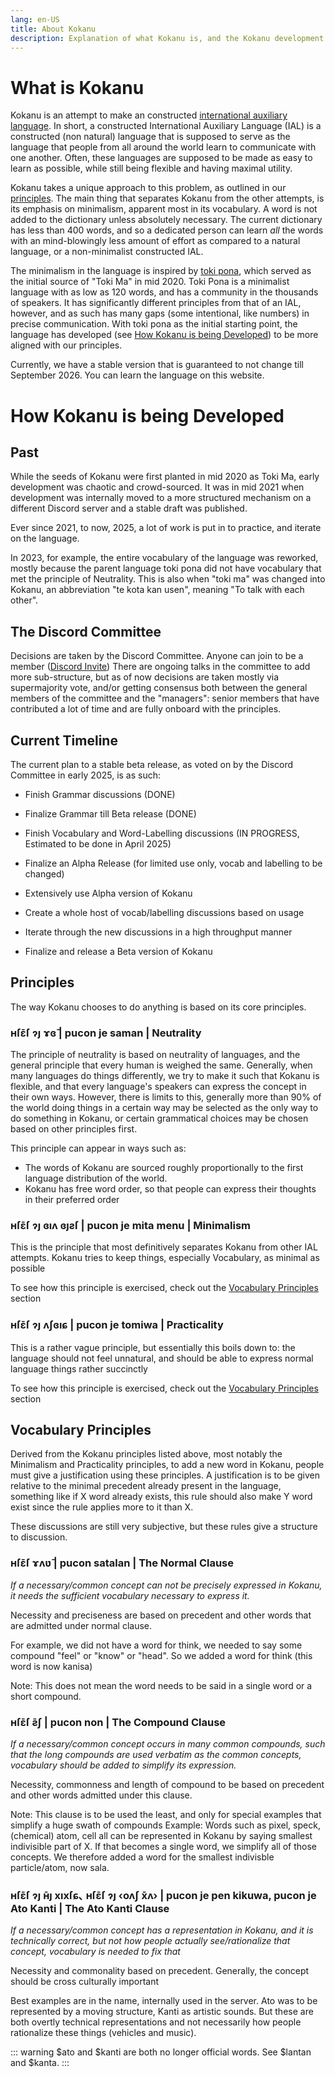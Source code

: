 ```yaml
---
lang: en-US
title: About Kokanu
description: Explanation of what Kokanu is, and the Kokanu development process
---
```


# What is Kokanu
Kokanu is an attempt to make an constructed [international auxiliary language](https://en.wikipedia.org/wiki/International_auxiliary_language#Writing_systems). In short, a constructed International Auxiliary Language (IAL) is a constructed (non natural) language that is supposed to serve as the language that people from all around the world learn to communicate with one another. Often, these languages are supposed to be made as easy to learn as possible, while still being flexible and having maximal utility.

Kokanu takes a unique approach to this problem, as outlined in our [principles](#principles). The main thing that separates Kokanu from the other attempts, is its emphasis on minimalism, apparent most in its vocabulary. A word is not added to the dictionary unless absolutely necessary. The current dictionary has less than 400 words, and so a dedicated person can learn _all_ the words with an mind-blowingly less amount of effort as compared to a natural language, or a non-minimalist constructed IAL.

The minimalism in the language is inspired by [toki pona](https://en.wikipedia.org/wiki/Toki_Pona), which served as the initial source of "Toki Ma" in mid 2020. Toki Pona is a minimalist language with as low as 120 words, and has a community in the thousands of speakers. It has significantly different principles from that of an IAL, however, and as such has many gaps (some intentional, like numbers) in precise communication. With toki pona as the initial starting point, the language has developed (see [How Kokanu is being Developed](#how-kokanu-is-being-developed)) to be more aligned with our principles.

Currently, we have a stable version that is guaranteed to not change till September 2026. You can learn the language on this website.

# How Kokanu is being Developed

## Past
While the seeds of Kokanu were first planted in mid 2020 as Toki Ma, early development was chaotic and crowd-sourced. It was in mid 2021 when development was internally moved to a more structured mechanism on a different Discord server and a stable draft was published.

Ever since 2021, to now, 2025, a lot of work is put in to practice, and iterate on the language.

In 2023, for example, the entire vocabulary of the language was reworked, mostly because the parent language toki pona did not have vocabulary that met the principle of Neutrality. This is also when "toki ma" was changed into Kokanu, an abbreviation "te kota kan usen", meaning "To talk with each other".

## The Discord Committee
Decisions are taken by the Discord Committee. Anyone can join to be a member ([Discord Invite](https://discord.gg/fMAfGRkGvQ))
There are ongoing talks in the committee to add more sub-structure, but as of now decisions are taken mostly via supermajority vote, and/or getting consensus both between the general members of the committee and the "managers": senior members that have contributed a lot of time and are fully onboard with the principles.

## Current Timeline
The current plan to a stable beta release, as voted on by the Discord Committee in early 2025, is as such:
- Finish Grammar discussions (DONE)
- Finalize Grammar till Beta release (DONE)
- Finish Vocabulary and Word-Labelling discussions (IN PROGRESS, Estimated to be done in April 2025)

- Finalize an Alpha Release (for limited use only, vocab and labelling to be changed)
- Extensively use Alpha version of Kokanu
- Create a whole host of vocab/labelling discussions based on usage
- Iterate through the new discussions in a high throughput manner
- Finalize and release a Beta version of Kokanu

## Principles
The way Kokanu chooses to do anything is based on its core principles.

### ʜſɛ̄ſ ɂȷ ɤɞ̄ | pucon je saman | Neutrality
The principle of neutrality is based on neutrality of languages, and the general principle that every human is weighed the same. Generally, when many languages do things differently, we try to make it such that Kokanu is flexible, and that every language's speakers can express the concept in their own ways. However, there is limits to this, generally more than 90% of the world doing things in a certain way may be selected as the only way to do something in Kokanu, or certain grammatical choices may be chosen based on other principles first.

This principle can appear in ways such as:
- The words of Kokanu are sourced roughly proportionally to the first language distribution of the world.
- Kokanu has free word order, so that people can express their thoughts in their preferred order

### ʜſɛ̄ſ ɂȷ ɞıʌ ɞȷƨſ | pucon je mita menu | Minimalism
This is the principle that most definitively separates Kokanu from other IAL attempts. Kokanu tries to keep things, especially Vocabulary, as minimal as possible

To see how this principle is exercised, check out the [Vocabulary Principles](#vocabulary-principles) section

### ʜſɛ̄ſ ɂȷ ʌʃɞıɕ | pucon je tomiwa | Practicality
This is a rather vague principle, but essentially this boils down to: the language should not feel unnatural, and should be able to express normal language things rather succinctly

To see how this principle is exercised, check out the [Vocabulary Principles](#vocabulary-principles) section

## Vocabulary Principles
Derived from the Kokanu principles listed above, most notably the Minimalism and Practicality principles, to add a new word in Kokanu, people must give a justification using these principles. A justification is to be given relative to the minimal precedent already present in the language, something like if X word already exists, this rule should also make Y word exist since the rule applies more to it than X.

These discussions are still very subjective, but these rules give a structure to discussion.

### ʜſɛ̄ſ ɤʌʋ̄ | pucon satalan | The Normal Clause
*If a necessary/common concept can not be precisely expressed in Kokanu, it needs the sufficient vocabulary necessary to express it.*

Necessity and preciseness are based on precedent and other words that are admitted under normal clause.

For example, we did not have a word for think, we needed to say some compound "feel" or "know" or "head". So we added a word for think (this word is now kanisa)

Note: This does not mean the word needs to be said in a single word or a short compound.

### ʜſɛ̄ſ ƨ̄ʃ | pucon non | The Compound Clause
*If a necessary/common concept occurs in many common compounds, such that the long compounds are used verbatim as the common concepts, vocabulary should be added to simplify its expression.*

Necessity, commonness and length of compound to be based on precedent and other words admitted under this clause.

Note: This clause is to be used the least, and only for special examples that simplify a huge swath of compounds
Example: Words such as pixel, speck, (chemical) atom, cell all can be represented in Kokanu by saying smallest indivisible part of X. If that becomes a single word, we simplify all of those concepts. We therefore added a word for the smallest indivisble particle/atom, now sala.

### ʜſɛ̄ſ ɂȷ ʜ̄ȷ xıxſɕ､ ʜſɛ̄ſ ɂȷ ‹oʌʃ x̄ʌ› | pucon je pen kikuwa, pucon je Ato Kanti | The Ato Kanti Clause
*If a necessary/common concept has a representation in Kokanu, and it is technically correct, but not how people actually see/rationalize that concept, vocabulary is needed to fix that*

Necessity and commonality based on precedent. Generally, the concept should be cross culturally important

Best examples are in the name, internally used in the server. Ato was to be represented by a moving structure, Kanti as artistic sounds. But these are both overtly technical representations and not necessarily how people rationalize these things (vehicles and music).

::: warning
$ato and $kanti are both no longer official words. See $lantan and $kanta.
:::

